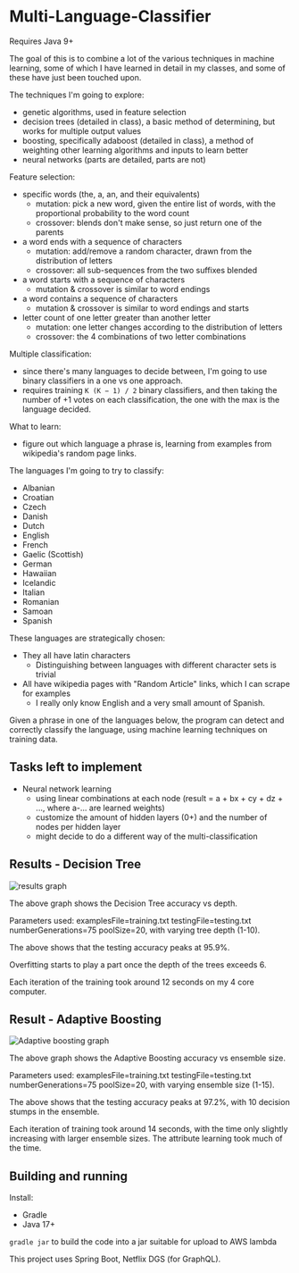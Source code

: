 # Multi-Language-Classifier

Requires Java 9+

The goal of this is to combine a lot of the various techniques in machine learning, 
some of which I have learned in detail in my classes, and some of these have just been touched upon.

The techniques I'm going to explore:
  - genetic algorithms, used in feature selection
  - decision trees (detailed in class), a basic method of determining, but works for multiple output values
  - boosting, specifically adaboost (detailed in class), a method of weighting other learning algorithms and inputs to learn better
  - neural networks (parts are detailed, parts are not)
  
Feature selection:
  - specific words (the, a, an, and their equivalents)
    - mutation: pick a new word, given the entire list of words, with the proportional probability to the word count
    - crossover: blends don't make sense, so just return one of the parents
  - a word ends with a sequence of characters
    - mutation: add/remove a random character, drawn from the distribution of letters
    - crossover: all sub-sequences from the two suffixes blended
  - a word starts with a sequence of characters
    - mutation & crossover is similar to word endings
  - a word contains a sequence of characters
    - mutation & crossover is similar to word endings and starts
  - letter count of one letter greater than another letter
    - mutation: one letter changes according to the distribution of letters
    - crossover: the 4 combinations of two letter combinations
  
Multiple classification:
  - since there's many languages to decide between, I'm going to use binary classifiers in a one vs one approach.
  - requires training `K (K − 1) / 2` binary classifiers, and then taking the number of +1 votes on each classification, the one with the max is the language decided.

What to learn:
  - figure out which language a phrase is, learning from examples from wikipedia's random page links.
  
The languages I'm going to try to classify:
  - Albanian
  - Croatian
  - Czech
  - Danish
  - Dutch
  - English
  - French
  - Gaelic (Scottish)
  - German
  - Hawaiian
  - Icelandic
  - Italian
  - Romanian
  - Samoan
  - Spanish
  
These languages are strategically chosen:
  - They all have latin characters
     - Distinguishing between languages with different character sets is trivial
  - All have wikipedia pages with "Random Article" links, which I can scrape for examples
     - I really only know English and a very small amount of Spanish.


Given a phrase in one of the languages below, the program can detect and correctly classify the language, using machine learning techniques on training data.


## Tasks left to implement

  - Neural network learning
    - using linear combinations at each node (result = a + bx + cy + dz + ..., where a-... are learned weights)
    - customize the amount of hidden layers (0+) and the number of nodes per hidden layer
    - might decide to do a different way of the multi-classification


## Results - Decision Tree

![results graph](accuracy.png)

The above graph shows the Decision Tree accuracy vs depth.

Parameters used: examplesFile=training.txt testingFile=testing.txt numberGenerations=75 poolSize=20,
with varying tree depth (1-10).

The above shows that the testing accuracy peaks at 95.9%.

Overfitting starts to play a part once the depth of the trees exceeds 6.

Each iteration of the training took around 12 seconds on my 4 core computer.

## Result - Adaptive Boosting

![Adaptive boosting graph](boosting.png)

The above graph shows the Adaptive Boosting accuracy vs ensemble size.

Parameters used: examplesFile=training.txt testingFile=testing.txt numberGenerations=75 poolSize=20,
with varying ensemble size (1-15).

The above shows that the testing accuracy peaks at 97.2%, with 10 decision stumps in the ensemble.

Each iteration of training took around 14 seconds, with the time only slightly increasing
with larger ensemble sizes. The attribute learning took much of the time.

## Building and running

Install:
* Gradle
* Java 17+

`gradle jar` to build the code into a jar suitable for upload to AWS lambda

This project uses Spring Boot, Netflix DGS (for GraphQL).
